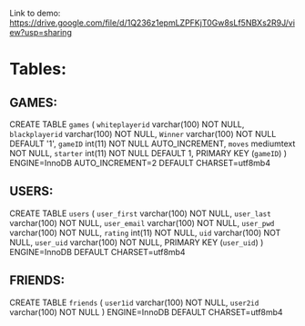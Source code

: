 Link to demo:
https://drive.google.com/file/d/1Q236z1epmLZPFKjT0Gw8sLf5NBXs2R9J/view?usp=sharing

# Tables:
## GAMES:
CREATE TABLE `games` (
`whiteplayerid` varchar(100) NOT NULL,
`blackplayerid` varchar(100) NOT NULL,
`Winner` varchar(100) NOT NULL DEFAULT '1',
`gameID` int(11) NOT NULL AUTO_INCREMENT,
`moves` mediumtext NOT NULL,
`starter` int(11) NOT NULL DEFAULT 1,
PRIMARY KEY (`gameID`)
) ENGINE=InnoDB AUTO_INCREMENT=2 DEFAULT CHARSET=utf8mb4
## USERS:
CREATE TABLE `users` (
`user_first` varchar(100) NOT NULL,
`user_last` varchar(100) NOT NULL,
`user_email` varchar(100) NOT NULL,
`user_pwd` varchar(100) NOT NULL,
`rating` int(11) NOT NULL,
`uid` varchar(100) NOT NULL,
`user_uid` varchar(100) NOT NULL,
PRIMARY KEY (`user_uid`)
) ENGINE=InnoDB DEFAULT CHARSET=utf8mb4
## FRIENDS:
CREATE TABLE `friends` (
`user1id` varchar(100) NOT NULL,
`user2id` varchar(100) NOT NULL
) ENGINE=InnoDB DEFAULT CHARSET=utf8mb4
